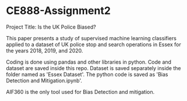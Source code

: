 # CE888-Assignment2

Project Title: Is the UK Police Biased?

This paper presents a study of supervised machine learning classifiers applied to a dataset of UK police stop and search operations in Essex for the years 2018, 2019, and 2020. 

Coding is done using pandas and other libraries in python. Code and dataset are saved inside this repo. Dataset is saved separately inside the folder named as 'Essex Dataset'. The python code is saved as 'Bias Detection and Mitigation.ipynb'.

AIF360 is the only tool used for Bias Detection and mitigation.
